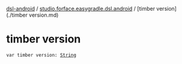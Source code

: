 [dsl-android](../index.md) / [studio.forface.easygradle.dsl.android](index.md) / [timber version](./timber version.md)

# timber version

`var timber version: `[`String`](https://kotlinlang.org/api/latest/jvm/stdlib/kotlin/-string/index.html)